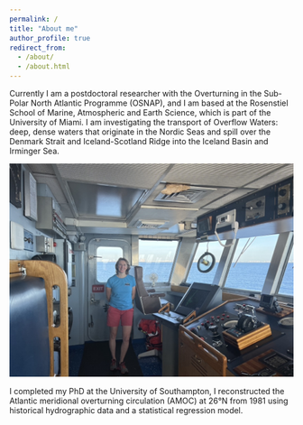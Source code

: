 ```yaml
---
permalink: /
title: "About me"
author_profile: true
redirect_from: 
  - /about/
  - /about.html
---
```


Currently I am a postdoctoral researcher with the Overturning in the Sub-Polar North Atlantic Programme (OSNAP), and I am based at the Rosenstiel School of Marine, Atmospheric and Earth Science, which is part of the University of Miami. I am investigating the transport of Overflow Waters: deep, dense waters that originate in the Nordic Seas and spill over the Denmark Strait and Iceland-Scotland Ridge into the Iceland Basin and Irminger Sea.

![](images/endeavor_bridge.jpeg)

I completed my PhD at the University of Southampton, I reconstructed the Atlantic meridional overturning circulation (AMOC) at 26°N from 1981 using historical hydrographic data and a statistical regression model.
